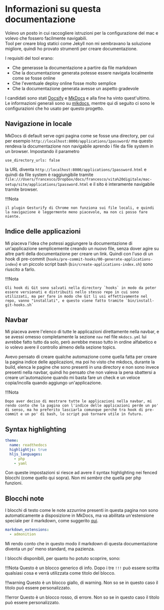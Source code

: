 # Informazioni su questa documentazione

Volevo un posto in cui raccogliere istruzioni per la configurazione del mac e volevo che fossero facilmente navigabili.  
Tool per creare blog statici come Jekyll non mi sembravano la soluzione migliore, quindi ho provato strumenti per creare documentazione.

I requisiti del tool erano:  

- Che generasse la documentazione a partire da file markdown
- Che la documentazione generata potesse essere navigata localmente come se fosse online
- Che l'eventuale deploy online fosse molto semplice
- Che la documentazione generata avesse un aspetto gradevole

I candidati sono stati [Docsify](https://docsify.js.org/) e [MkDocs](https://www.mkdocs.org/) e alla fine ha vinto quest'ultimo.  
Le informazioni generali sono su [mlkdocs](applications/mkdocs.md), mentre qui di seguito ci sono le configurazioni che ho usato per questo progetto.

## Navigazione in locale

MkDocs di default serve ogni pagina come se fosse una directory, per cui per esempio `http://localhost:8000/applications/1password/` ma questo rendeva la documentazione non navigabile aprendo i file da file system in un browser. 
Impostando il parametro 

```
use_directory_urls: false
``` 

la URL diventa `http://localhost:8000/applications/1password.html` e quindi da file system è raggiungibile tramite `file:///Users/francesco/Dropbox/docs/francesco/vita%20digitale/mac-setup/site/applications/1password.html` e il sito è interamente navigabile tramite browser. 

!!!Nota

    il plugin Gesturify di Chrome non funziona sui file locali, e quindi la navigazione è leggermente meno piacevole, ma non ci posso fare niente.

## Indice delle applicazioni
Mi piaceva l'idea che potessi aggiungere la documentazione di un'applicazione semplicemente creando un nuovo file, senza dover agire su altre parti della documentazione per creare un link.
Quindi con l'uso di un hook di pre-commit (`hooks/pre-commit-hooks/00-generate-applications-index`) e un piccolo script bash (`bin/create-applications-index.sh`) sono riuscito a farlo.

!!!Nota

    Gli hook di Git sono salvati nella directory `hooks` in modo da poter essere versionati e distribuiti nello stesso repo in cui sono utilizzati, ma per fare in modo che Git li usi effettivamente nel repo, vanno "installati", e questo viene fatto tramite `bin/install-git-hooks.sh`

## Navbar
Mi piaceva avere l'elenco di tutte le applicazioni direttamente nella navbar, e se avessi omesso completamente la sezione `nav` nel file `mkdocs.yml` lui avrebbe fatto tutto da solo, però avrebbe messo tutto in ordine alfabetico e io volevo avere il controllo almeno della sezione topics.  

Avevo pensato di creare qualche automazione come quella fatta per creare la pagina indice delle applicazioni, ma poi ho visto che mkdocs, durante la build, elenca le pagine che sono presenti in una directory e non sono invece presenti nella navbar, quindi ho pensato che non valeva la pena sbattersi a creare un'automazione quando mi basta fare un check e un veloce copia/incolla quando aggiungo un'applicazione.

!!!Nota
    
    Dopo aver deciso di mostrare tutte le applicazioni nella navbar, mi rendo conto che la pagina con l'indice delle applicazioni perde un po' di senso, ma ho preferito lasciarla comunque perché tra hook di pre-commit e un po' di bash, lo script può tornare utile in futuro.

## Syntax highlighting

```yml
theme:
  name: readthedocs
  highlightjs: true
  hljs_languages:
    - php
    - yaml
```

Con queste impostazioni si riesce ad avere il syntax highlighting nei fenced blocchi (come quello qui sopra). Non mi *sembra* che quella per php funzioni.

## Blocchi note
I blocchi di testo come le note azzurrine presenti in questa pagina non sono automaticamente a disposizione in MkDocs, ma va abilitata un'estensione speciale per il markdown, come suggerito [qui](https://github.com/mkdocs/mkdocs/issues/1659).

```yaml
markdown_extensions:
  - admonition
```

Mi rendo conto che in questo modo il markdown di questa documentazione diventa un po' meno standard, ma pazienza.

I blocchi disponibili, per quanto ho potuto scoprire, sono:

!!!Nota
    Questo è un blocco generico di info. Dopo i tre `!!!` può essere scritta qualsiasi cosa e verrà utilizzata come titolo del blocco.

!!!warning
    Questo è un blocco giallo, di warning. Non so se in questo caso il titolo può essere personalizzato.

!!!error
    Questo è un blocco rosso, di errore. Non so se in questo caso il titolo può essere personalizzato.